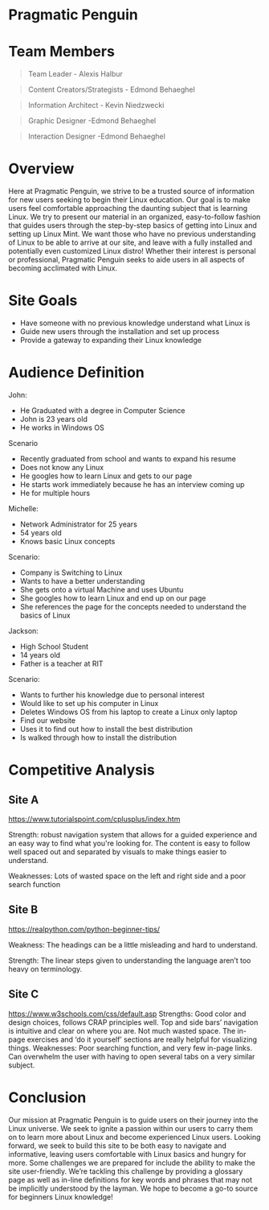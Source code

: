 # Pragmatic Penguin

# Team Members
> Team Leader - Alexis Halbur

> Content Creators/Strategists - Edmond Behaeghel

> Information Architect - Kevin Niedzwecki

> Graphic Designer -Edmond Behaeghel

> Interaction Designer -Edmond Behaeghel

# Overview
Here at Pragmatic Penguin, we strive to be a trusted source of information for new users seeking to begin their Linux education. Our goal is to make users feel comfortable approaching the daunting subject that is learning Linux. We try to present our material in an organized, easy-to-follow fashion that guides users through the step-by-step basics of getting into Linux and setting up Linux Mint. We want those who have no previous understanding of Linux to be able to arrive at our site, and leave with a fully installed and potentially even customized Linux distro! Whether their interest is personal or professional, Pragmatic Penguin seeks to aide users in all aspects of becoming acclimated with Linux.

# Site Goals
- Have someone with no previous knowledge understand what Linux is
- Guide new users through the installation and set up process
- Provide a gateway to expanding their Linux knowledge

# Audience Definition
John:
- He Graduated with a degree in Computer Science
- John is 23 years old
- He works in Windows OS

Scenario
- Recently graduated from school and wants to expand his resume
- Does not know any Linux
- He googles how to learn Linux and gets to our page
- He starts work immediately because he has an interview coming up
- He for multiple hours

Michelle:
- Network Administrator for 25 years
- 54 years old
- Knows basic Linux concepts

Scenario:
- Company is Switching to Linux
- Wants to have a better understanding
- She gets onto a virtual Machine and uses Ubuntu
- She googles how to learn Linux and end up on our page
- She references the page for the concepts needed to understand the basics of Linux

Jackson:
- High School Student
- 14 years old
- Father is a teacher at RIT

Scenario:
- Wants to further his knowledge due to personal interest
- Would like to set up his computer in Linux
- Deletes Windows OS from his laptop to create a Linux only laptop
- Find our website
- Uses it to find out how to install the best distribution
- Is walked through how to install the distribution

# Competitive Analysis
## Site A
https://www.tutorialspoint.com/cplusplus/index.htm 

Strength: robust navigation system that allows for a guided experience and an easy way to find what you're looking for. The content is easy to follow well spaced out and separated by visuals to make things easier to understand.

Weaknesses: Lots of wasted space on the left and right side and a poor search function

## Site B

https://realpython.com/python-beginner-tips/

Weakness: The headings can be a little misleading and hard to understand.

Strength: The linear steps given to understanding the language aren’t too heavy on terminology.

## Site C
https://www.w3schools.com/css/default.asp
Strengths: Good color and design choices, follows CRAP principles well. Top and side bars’ navigation is intuitive and clear on where you are. Not much wasted space. The in-page exercises and ‘do it yourself’ sections are really helpful for visualizing things.
Weaknesses: Poor searching function, and very few in-page links. Can overwhelm the user with having to open several tabs on a very similar subject.

# Conclusion
Our mission at Pragmatic Penguin is to guide users on their journey into the Linux universe. We seek to ignite a passion within our users to carry them on to learn more about Linux and become experienced Linux users. Looking forward, we seek to build this site to be both easy to navigate and informative, leaving users comfortable with Linux basics and hungry for more. Some challenges we are prepared for include the ability to make the site user-friendly. We’re tackling this challenge by providing a glossary page as well as in-line definitions for key words and phrases that may not be implicitly understood by the layman. We hope to become a go-to source for beginners Linux knowledge!
